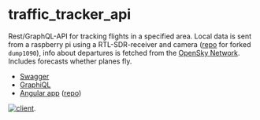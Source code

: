 # traffic_tracker_api

Rest/GraphQL-API for tracking flights in a specified area. Local data is sent from a raspberry pi using a RTL-SDR-receiver and camera ([repo](https://github.com/j-o-e-d-o-e/dump1090.git) for forked `dump1090`), info about departures is fetched from the [OpenSky Network](https://openskynetwork.github.io/opensky-api/rest.html#arrivals-by-airport). Includes forecasts whether planes fly.
- [Swagger](https://traffic-tracker-817b828649ad.herokuapp.com/api/swagger-ui/index.html)
- [GraphiQL](https://traffic-tracker-817b828649ad.herokuapp.com/graphiql?path=/graphql)
- [Angular app](https://j-o-e-d-o-e.github.io/traffic-tracker) ([repo](https://github.com/j-o-e-d-o-e/traffic-tracker))

[![client](https://user-images.githubusercontent.com/26798159/65524223-bd890600-deed-11e9-8b39-dc82cec949c2.png)](https://j-o-e-d-o-e.github.io/traffic-tracker).
